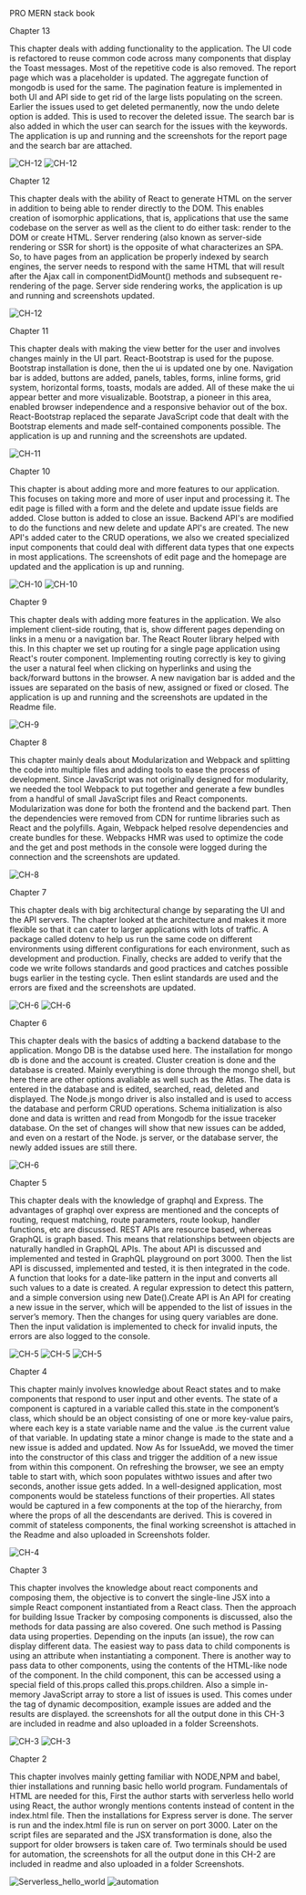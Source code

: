 PRO MERN stack book

Chapter 13

This chapter deals with adding functionality to the application. The UI code is refactored to reuse common code across many components that display the Toast messages. Most of the repetitive code is also removed. The report page which was a placeholder is updated. The aggregate function of mongodb is used for the same. The pagination feature is implemented in both UI and API side to get rid of the large lists populating on the screen. Earlier the issues used to get deleted permanently, now the undo delete option is added. This is used to recover the deleted issue. The search bar is also added in which the user can search for the issues with the keywords. The application is up and running and the screenshots for the report page and the search bar are attached.

![CH-12](https://github.ccs.neu.edu/NEU-CS5610-SU21/SahaiAyush-book/blob/master/Screenshots/ch-13.JPG)
![CH-12](https://github.ccs.neu.edu/NEU-CS5610-SU21/SahaiAyush-book/blob/master/Screenshots/ch-13.1.JPG)

Chapter 12

This chapter deals with the ability of React to generate HTML on the server in addition to being able to render directly to the DOM. This enables creation of isomorphic applications, that is, applications that use the same codebase on the server as well as the client to do either task: render to the DOM or create HTML. Server rendering (also known as server-side rendering or SSR for short) is the opposite of what characterizes an SPA. So, to have pages from an application be properly indexed by search engines, the server needs to respond with the same HTML that will result after the Ajax call in componentDidMount() methods and subsequent re-rendering of the page.
Server side rendering works, the application is up and running and screenshots updated.

![CH-12](https://github.ccs.neu.edu/NEU-CS5610-SU21/SahaiAyush-book/blob/master/Screenshots/ch-12.JPG)

Chapter 11

This chapter deals with making the view better for the user and involves changes mainly in the UI part. React-Bootstrap is used for the pupose. Bootstrap installation is done, then the ui is updated one by one. Navigation bar is added, buttons are added, panels, tables, forms, inline forms, grid system, horizontal forms, toasts, modals are added. All of these make the ui appear better and more visualizable. Bootstrap, a pioneer in this area, enabled browser independence and a responsive behavior out of the box. React-Bootstrap replaced the separate JavaScript code that dealt with the Bootstrap elements and made self-contained components possible. The application is up and running and the screenshots are updated.

![CH-11](https://github.ccs.neu.edu/NEU-CS5610-SU21/SahaiAyush-book/blob/master/Screenshots/ch-11-1.JPG)

Chapter 10

This chapter is about adding more and more features to our application. This focuses on taking more and more of user input and processing it. The edit page is filled with a form and the delete and update issue fields are added. Close button is added to close an issue. Backend API's are modified to do the functions and new delete and update API's are created. The new API's added cater to the CRUD operations, we also we created specialized input components that could deal with different data types that one expects in most applications. The screenshots of edit page and the homepage are updated and the application is up and running.

![CH-10](https://github.ccs.neu.edu/NEU-CS5610-SU21/SahaiAyush-book/blob/master/Screenshots/ch-10.JPG)
![CH-10](https://github.ccs.neu.edu/NEU-CS5610-SU21/SahaiAyush-book/blob/master/Screenshots/ch-10.1.JPG)

Chapter 9

This chapter deals with adding more features in the application. We also implement client-side routing, that is, show different pages depending on links in a menu or a navigation bar. The React Router library helped with this. In this chapter we set up routing for a single page application using React's router component. Implementing routing correctly is key to giving the user a natural feel when clicking on hyperlinks and using the back/forward buttons in the browser. A new navigation bar is added and the issues are separated on the basis of new, assigned or fixed or closed. The application is up and running and the screenshots are updated in the Readme file.

![CH-9](https://github.ccs.neu.edu/NEU-CS5610-SU21/SahaiAyush-book/blob/master/Screenshots/ch-9.JPG)

Chapter 8

This chapter mainly deals about Modularization and Webpack and splitting the code into multiple files and adding tools to ease the process of development. Since JavaScript was not originally designed for modularity, we needed the tool Webpack to put together and
generate a few bundles from a handful of small JavaScript files and React components. Modularization was done for both the frontend and the backend part. Then the dependencies were removed from CDN for runtime libraries such as React and the polyfills. Again,
Webpack helped resolve dependencies and create bundles for these. Webpacks HMR was used to optimize the code and the get and post methods in the console were logged during the connection and the screenshots are updated.

![CH-8](https://github.ccs.neu.edu/NEU-CS5610-SU21/SahaiAyush-book/blob/master/Screenshots/ch-8.JPG)

Chapter 7

This chapter deals with big architectural change by separating the UI and the API servers. The chapter looked at the architecture and makes it more flexible so that it can cater to larger applications with lots of traffic. A package called dotenv to help us run the same code on different environments using different configurations for each environment, such as development and production.
Finally, checks are added to verify that the code we write follows standards and good practices and catches possible bugs earlier in the testing cycle. Then eslint standards are used and the errors are fixed and the screenshots are updated.

![CH-6](https://github.ccs.neu.edu/NEU-CS5610-SU21/SahaiAyush-book/blob/master/Screenshots/ch7-1.JPG)
![CH-6](https://github.ccs.neu.edu/NEU-CS5610-SU21/SahaiAyush-book/blob/master/Screenshots/ch7-2.JPG)

Chapter 6

This chapter deals with the basics of addting a backend database to the application. Mongo DB is the databse used here. The installation for mongo db is done and the account is created. Cluster creation is done and the database is created. Mainly everything is done through the mongo shell, but here there are other options avaliable as well such as the Atlas. The data is entered in the database and is edited, searched, read, deleted and displayed. The Node.js mongo driver is also installed and is used to access the database and perform CRUD operations. Schema initialization is also done and data is written and read from Mongodb for the issue traceker database. On the set of changes will show that new issues can be added, and even on a restart of the Node. js server, or the database server, the newly added issues are still there.

![CH-6](https://github.ccs.neu.edu/NEU-CS5610-SU21/SahaiAyush-book/blob/master/Screenshots/mongo-read.JPG)


Chapter 5

This chapter deals with the knowledge of graphql and Express. The advantages of graphql over express are mentioned and the concepts of routing, request matching, route parameters, route lookup, handler functions, etc are discussed. REST APIs are resource based, whereas GraphQL is graph based. This means that relationships between objects are naturally handled in GraphQL APIs. The about API is discussed and implemented and tested in GraphQL playground on port 3000. Then the list API is discussed, implemented and tested, it is then integrated in the code. A function that looks for a date-like pattern in the input and converts all such values to a date is created. A regular expression to detect this pattern, and a simple conversion using new Date().Create API is An API for creating a new issue in the server, which will be appended to the list of issues in the server’s memory. Then the changes for using query variables are done. Then the input validation is implemented to check for invalid inputs, the errors are also logged to the console.

![CH-5](https://github.ccs.neu.edu/NEU-CS5610-SU21/SahaiAyush-book/blob/master/Screenshots/ch5.JPG)
![CH-5](https://github.ccs.neu.edu/NEU-CS5610-SU21/SahaiAyush-book/blob/master/Screenshots/ch5-4.JPG)
![CH-5](https://github.ccs.neu.edu/NEU-CS5610-SU21/SahaiAyush-book/blob/master/Screenshots/ch5-5.JPG)


Chapter 4

This chapter mainly involves knowledge about React states and to make components that respond to user input and other events. The state of a component is captured in a variable called this.state in the component’s class, which should be an object consisting of one or more key-value pairs, where each key is a state variable name and the value .is the current value of that variable. In updating state a minor change is made to the state and a new issue is added and updated. Now As for IssueAdd, we  moved the timer into the constructor of this class and trigger the addition of a new issue from within this component. On refreshing the browser, we see an empty table to start with, which soon populates withtwo issues and after two seconds, another issue gets added. In a well-designed application, most components would be stateless functions of their properties. All states would be captured in a few components at the top of the hierarchy, from where the props of all the descendants are derived. This is covered in commit of stateless components, the final working screenshot is attached in the Readme and also uploaded in Screenshots folder.

![CH-4](https://github.ccs.neu.edu/NEU-CS5610-SU21/SahaiAyush-book/blob/master/Screenshots/ch4.JPG)


Chapter 3

This chapter involves the knowledge about react components and composing them, the objective is to convert the single-line JSX into a simple React component instantiated
from a React class. Then the approach for building Issue Tracker by composing components is discussed, also the methods for data passing are also covered. One such method is Passing data using properties. Depending on the inputs (an issue), the row can display different data. The easiest way to pass data to child components is using an attribute when instantiating a component. There is another way to pass data to other components, using the contents of the HTML-like node of the component. In the child component, this can be accessed using a special field of this.props called this.props.children. Also a simple in-memory JavaScript array to store a list of issues is used. This comes under the tag of dynamic decomposition, example issues are added and the results are displayed. the screenshots for all the output done in this CH-3 are included in readme and also uploaded in a folder Screenshots.

![CH-3](https://github.ccs.neu.edu/NEU-CS5610-SU21/SahaiAyush-book/blob/master/Screenshots/ch_3_react_comp.JPG)
![CH-3](https://github.ccs.neu.edu/NEU-CS5610-SU21/SahaiAyush-book/blob/master/Screenshots/ch_3_final.JPG)

Chapter 2 


This chapter involves mainly getting familiar with NODE,NPM and babel, thier installations and running basic hello world program. Fundamentals of HTML are needed for this, First the author starts with serverless hello world using React, the author wrongly mentions contents instead of content in the index.html file. Then the installations for Express server is done. The server is run and the index.html file is run on server on port 3000. Later on the script files are separated and the JSX transformation is done, also the support for older browsers is taken care of.
Two terminals should be used for automation, the screenshots for all the output done in this CH-2 are included in readme and also uploaded in a folder Screenshots.

![Serverless_hello_world](https://github.ccs.neu.edu/NEU-CS5610-SU21/SahaiAyush-book/blob/master/Screenshots/Serverless_hello_world.jpeg.JPG)
![automation](https://github.ccs.neu.edu/NEU-CS5610-SU21/SahaiAyush-book/blob/master/Screenshots/ch2_4(automation).jpeg.JPG)




